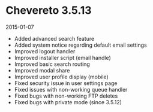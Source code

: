 # Chevereto 3.5.13

2015-01-07

- Added advanced search feature
- Added system notice regarding default email settings
- Improved logout handler
- Improved installer script (email handle)
- Improved basic search routing
- Improved modal share
- Improved user profile display (mobile)
- Fixed security issue in user settings page
- Fixed issues with non-working queue handler
- Fixed bugs with non-working FTP deletes
- Fixed bugs with private mode (since 3.5.12)
